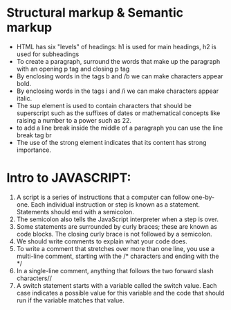 # Structural markup & Semantic markup

- HTML has six "levels" of headings: h1 is used for main headings, h2 is used for subheadings
- To create a paragraph, surround the words that make up the paragraph with an opening p tag and closing p tag
- By enclosing words in the tags b and /b we can make characters appear bold.
- By enclosing words in the tags i and /i we can make characters appear italic.
- The sup element is used to contain characters that should be superscript such as the suffixes of dates or mathematical concepts like raising a number to a power such as 22.
- to add a line break inside the middle of a paragraph you can use the line break tag br
- The use of the strong element indicates that its content has strong importance. 
 
# Intro to JAVASCRIPT:

1. A script is a series of instructions that a computer can follow one-by-one. Each individual instruction or step is known as a statement. Statements should end with a semicolon. 
2. The semicolon also tells the JavaScript interpreter when a step is over.
3. Some statements are surrounded by curly braces;
these are known as code blocks. The closing curly brace is not followed by a semicolon.
4. We should write comments to explain what your code does.
5. To write a comment that stretches over more than
one line, you use a multi-line comment, starting with
the /* characters and ending with the */
6. In a single-line comment, anything that follows the two forward slash characters//
7. A switch statement starts with a variable called the switch value. Each case indicates a possible value for this variable and the code that should run if the variable matches that value. 